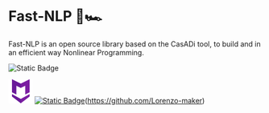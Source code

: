 # Fast-NLP 🏁🏎 


Fast-NLP is an open source library based on the CasADi tool, to build and in an efficient way Nonlinear Programming.

![Static Badge](https://img.shields.io/badge/Matlab-8A2BE2)

[![Windows](https://github.com/adam-p/markdown-here/raw/master/src/common/images/icon48.png)](https://github.com/Lorenzo-maker/FastNLP.git)
[![Static Badge](https://img.shields.io/badge/Matlab-Python-blue)](https://github.com/Lorenzo-maker/FastNLP.git)(https://github.com/Lorenzo-maker)

